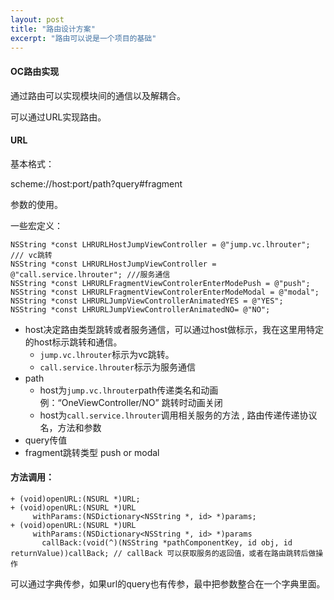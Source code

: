 ```yaml
---
layout: post
title: "路由设计方案"
excerpt: "路由可以说是一个项目的基础"
---
```

#### OC路由实现

通过路由可以实现模块间的通信以及解耦合。

可以通过URL实现路由。

#### URL

基本格式：

scheme://host:port/path?query#fragment

参数的使用。

一些宏定义：

```
NSString *const LHRURLHostJumpViewController = @"jump.vc.lhrouter"; /// vc跳转
NSString *const LHRURLHostJumpViewController = @"call.service.lhrouter"; ///服务通信
NSString *const LHRURLFragmentViewControlerEnterModePush = @"push";
NSString *const LHRURLFragmentViewControlerEnterModeModal = @"modal";
NSString *const LHRURLJumpViewControllerAnimatedYES = @"YES";
NSString *const LHRURLJumpViewControllerAnimatedNO= @"NO";
```

+ host决定路由类型跳转或者服务通信，可以通过host做标示，我在这里用特定的host标示跳转和通信。
  + ```jump.vc.lhrouter```标示为vc跳转。
  + ```call.service.lhrouter```标示为服务通信
+ path 
  + host为```jump.vc.lhrouter```path传递类名和动画 例：“OneViewController/NO” 跳转时动画关闭
  + host为```call.service.lhrouter```调用相关服务的方法 , 路由传递传递协议名，方法和参数
+ query传值
+ fragment跳转类型 push or modal

#### 方法调用：

```
+ (void)openURL:(NSURL *)URL;
+ (void)openURL:(NSURL *)URL
     withParams:(NSDictionary<NSString *, id> *)params;
+ (void)openURL:(NSURL *)URL
     withParams:(NSDictionary<NSString *, id> *)params
       callBack:(void(^)(NSString *pathComponentKey, id obj, id returnValue))callBack; // callBack 可以获取服务的返回值，或者在路由跳转后做操作
```

可以通过字典传参，如果url的query也有传参，最中把参数整合在一个字典里面。
